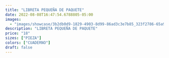 ```yaml
---
title: "LIBRETA PEQUEÑA DE PAQUETE"
date: 2022-08-08T16:47:54.6788805-05:00
images:
  - "images/showcase/3b2db0d9-1829-4903-8d99-86ad3c3e7b85_323f2786-65a9-479b-9bd3-e64348aae02b.webp"
description: "LIBRETA PEQUEÑA DE PAQUETE"
price: "18"
sizes: ["PIEZA"]
colors: ["CUADERNO"]
draft: false
---
```

